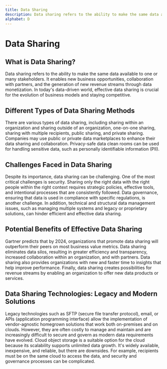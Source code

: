 ```yaml
---
title: Data Sharing
description: Data sharing refers to the ability to make the same data available to one or many stakeholders. It enables new business opportunities, collaboration with partners, and the generation of new revenue streams through data monetization.
alphabet: D
---
```


# Data Sharing

## What is Data Sharing?

Data sharing refers to the ability to make the same data available to one or many stakeholders. It enables new business opportunities, collaboration with partners, and the generation of new revenue streams through data monetization. In today's data-driven world, effective data sharing is crucial for the evolution of business models and staying competitive.

## Different Types of Data Sharing Methods

There are various types of data sharing, including sharing within an organization and sharing outside of an organization, one-on-one sharing, sharing with multiple recipients, public sharing, and private sharing. Companies may use public or private data marketplaces to enhance their data sharing and collaboration. Privacy-safe data clean rooms can be used for handling sensitive data, such as personally identifiable information (PII).

## Challenges Faced in Data Sharing

Despite its importance, data sharing can be challenging. One of the most critical challenges is security. Sharing only the right data with the right people within the right context requires strategic policies, effective tools, and intentional processes that are consistently followed. Data governance, ensuring that data is used in compliance with specific regulations, is another challenge. In addition, technical and structural data management issues, such as managing multiple systems and legacy or proprietary solutions, can hinder efficient and effective data sharing.

## Potential Benefits of Effective Data Sharing

Gartner predicts that by 2024, organizations that promote data sharing will outperform their peers on most business value metrics. Data sharing eliminates data silos, resulting in greater efficiency and transparency, increased collaboration within an organization, and with partners. Data sharing also provides organizations with new and faster time to insights that help improve performance. Finally, data sharing creates possibilities for revenue streams by enabling an organization to offer new data products or services.

## Data Sharing Technologies: Legacy and Modern Solutions

Legacy technologies such as SFTP (secure file transfer protocol), email, or APIs (application programming interface) allow the implementation of vendor-agnostic homegrown solutions that work both on-premises and on clouds. However, they are often costly to manage and maintain and are increasingly difficult to secure and govern as modern data requirements have evolved. Cloud object storage is a suitable option for the cloud because its scalability supports unlimited data growth. It's widely available, inexpensive, and reliable, but there are downsides. For example, recipients must be on the same cloud to access the data, and security and governance processes can be complicated.
